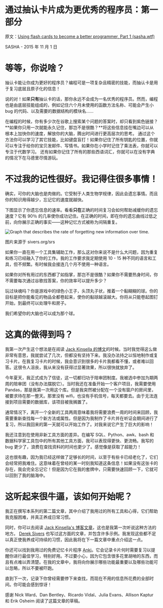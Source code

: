 # 通过抽认卡片成为更优秀的程序员：第一部分

原文：[Using flash cards to become a better programmer, Part 1 (sasha.wtf)](https://sasha.wtf/anki-post-1/amp/)

SASHA - 2015 年 11 月 1 日

# 等等，你说啥？

抽认卡能让你成为更好的程序员？编程可是一项复杂且精密的技能，而抽认卡是用于复习底层且原子化的信息！

说的对！如果**只有**抽认卡的话，那你永远不会成为一名优秀的程序员。然而，编程也是由底层技能组成的，例如记住六个月未使用的函数方法名称、可能会产生小 bug 的代码、以及需要的数据结构的模块名......

在编程的时候，你有多少次在谷歌上搜索某个问题的答案时，却只看到紫色链接？**如果你只用一次就能永久记住，那岂不是很酷？**将这些信息挂在嘴边可以从根本上加快你的速度，解放你的大脑，腾出时间进行更高层次的思考。 通过这个方法你可以学习了其它技能，比如键盘盲打！如果你记住了所有钥匙的位置，你就可以专注于给你的宝贝发邮件、写情书。如果你在小学时记住了乘法表，你就可以专注于代数学习。 还有如果你记住了所有的那些西语词汇，你就可以在没有字典的情况下在马德里尽情游玩。

# 不过我的记性很好。我记得住很多事情！

确实，可你的大脑也是肉做的。它受制于人类生物学规律，因此会遗忘事情。而且你的知识用得越少，忘记它的速度就越快。

下图显示了你遗忘信息的速率。看看**只在**正确的时间复习会如何帮助减缓你的遗忘速度？它有 90％ 的几率使你成功记住。在正确的时间，即在你的遗忘曲线过低之前，向你展示正确的事实——这种记忆方式被称为间隔重复。

![Graph that describes the rate of forgetting new information over time.](https://sasha.wtf/content/images/2015/11/forgetting-curve-srs.jpg)

图片来源于 sivers.org/srs

如果你一直在用一个工具集辅助工作，那么这对你来说不是什么大问题，因为重复和练习已经融入了你的工作。我的工作要求我定期使用 10 - 15 种不同的语言和工具，但不频繁。有时候我会接连几个月不使用一种语言。

如果你对所有用过的东西都了如指掌，那岂不是很酷？如果你不需要热身时间，你不需要每次通过谷歌找答案，你的效率可以提升多少？

玩过块魂吗？你是游戏中的绿色小王子，头顶丸子状，推着一个黏糊糊的球。你的目标是把你能看见的物品全都卷起来，使你的黏球越滚越大。你将从只能卷起图钉开始，到最终可以处理牛和房子。

我们希望你的大脑也可以成为那个球。

# 这真的做得到吗？

我第一次产生这个想法是在阅读 [Jack Kinsella 的博文](http://www.jackkinsella.ie/2011/12/05/janki-method.html)的时候。当时我觉得这么做非常有意思，我就尝试了几次，但都没有坚持下来。我没办法持之以恒地制作或复习卡片。在我复习卡片的时候，我会意识到很多的卡片我都看不懂，或者难以回答。这很令人沮丧，我从来没有获得过显著效果，所以很快就放弃了。

今年夏天，我正式成为了信徒，这一切都归功于陪审团制度。我被选中参加为期两周的陪审团（没有办法摆脱它）。当时我还在准备开始一个客户项目，我需要使用 Pandas，那是我第一次用这个库。但是我突然被分配在一个没有窗户的房间里，被要求待在那一整天。那里没有 wifi，也没有手机信号，每天都要去。由于无法连接到项目需要的数据库，该项目被我搁置了。

通常情况下，离开一个全新的工具两周意味着我将需要浪费一周的时间来回顾，我需要重新查找每一个新方法或属性。但是因为我制作了卡片并在听证会期间进行了复习，所以我回来的第一天就可以开始工作了。对我来说它产生了巨大的影响！

我还注意到在使用非新工具方面的差异。在编写 SQL、Python、awk、bash 和数据科学家工具包中的所有其他工具方面，我可以表现得更快、更流畅。我写的 bug 更少了，浪费在查找资料的时间也更少了。感觉像是获取了超能力！

这也很有趣，因为我已经这样做了足够长的时间，以至于有些卡已经老化了，它们会经常把我难住。这意味着在曾经的某一时刻我知道这条信息！如果没有这张卡的存在，我会完全忘记它！但是因为它在我的套牌中，只需要快速回顾一下，它就可以回到了我的脑海中。

# 这听起来很牛逼，该如何开始呢？

我正在撰写本系列的第二篇文章，其中介绍了我用过的所有工具和心得，它们帮助我克服困难，并真正养成日常习惯。

同时，你可以去阅读 [Jack Kinsella's 博客文章](http://www.jackkinsella.ie/2011/12/05/janki-method.html)，这也是我第一次听说这种方法的地方。 [Derek Sivers](https://sivers.org/srs) 也写过这方面的文章，并包含许多示例。我发现这些都不足以真正使我养成可持续的习惯，因此我将在下一篇文章中重点介绍这一点。

你还可以找到我用过的免费记忆卡片程序 [Anki](http://ankisrs.net/)。它会记录卡片何时需要复习以提醒你进行最佳学习，特别好用。不过要小心，因为它包含很多花里胡哨的东西，而且有点难以弄清楚。在我的文章中，我将向你展示哪些功能最重要以及哪些功能可以忽略，所以不要被吓跑。

直到下一次，记录下你曾经需要停下来查找，而现在不用的信息所花费的全部时间。你可能会感到惊讶！

感谢 Nick Ward、Dan Bentley、Ricardo Vidal、Julia Evans、Allison Kaptur 和 Erik Osheim 阅读了这篇文章的草稿。
